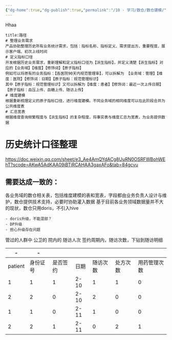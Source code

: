 ```yaml
---
{"dg-home":true,"dg-publish":true,"permalink":"/10 - 学习/数仓/数仓建模/","tags":["gardenEntry"],"dgPassFrontmatter":true}
---
```


Hhaa

```ad-note
title:路径
# 整理业务需求
产品协助整理历史所有业务统计需求，包括：指标名称、指标定义、需求提出方、重要程度、展示客户端、初次上线时间
# 定义指标口径
开发根据历史业务需求，重新理解和定义指标口径为【派生指标】，并定义清楚【派生指标】对应的【业务域】【维度】【修饰词】【原子指标】
例如可以将原有的业务指标：【各医院90天内规范管理率】，可以拆解为 【业务域：管理】【维度：医院】【修饰词：日期】【原子指标：规范管理标识】
其中【原子指标：规范管理标识】又可以拆解为【维度：患者】【修饰词：最近一次上传日期】【原子指标：血压上传、血糖上传、随访上传】
# 维度建模
根据重新梳理定义的原子指标口径，进行维度建模。不同业务域的相同维度可以在此阶段合并为公共维度表
# 汇总宽表
根据维度查询频繁程度与【派生指标】的复杂程度，将事实表与维度汇总为宽表，为业务提供数据
```

# 历史统计口径整理
https://doc.weixin.qq.com/sheet/e3_Ae4AmQYdACg8UuRN0OSRFWBohWEhT?scode=AKwA5AdKAA09iBTiRCAHAA3gaxAFo&tab=84gcvu


## 需要达成一致的：
各业务域的数仓相关表，包括维度建模的表和宽表，字段都由业务负责人设计与维护，数仓提供技术支持，必要时协助灌入数据
基于目前各业务领域数据量并不大的现状，数仓只用doris，不引入hive

```ad-note
- doris升级，不能混部？
- DP升级
- 担心升级存在问题
```

管过的人群中  公卫的 院内的 随访人次
签约周期内，随访次数，下钻到随访明细

| -       | -        |          |      |          |          |              |
| ------- | -------- | -------- | ---- | -------- | -------- | ------------ |
| patient | 身份证号 | 是否签约 | 日期 | 随访次数 | 处方次数 | 用药管理次数 |
| 1       | 1        | 1        | 2-10 | 1        | 1        | 0            |
| 2       | 2        | 0        | 2-10 | 2        | 0        | 0            |
| 1       | 1        | 0        | 2-11 | 1        | 0        | 0            |
| 2       | 2        | 1        | 2-11 | 0        | 2        | 1             |




